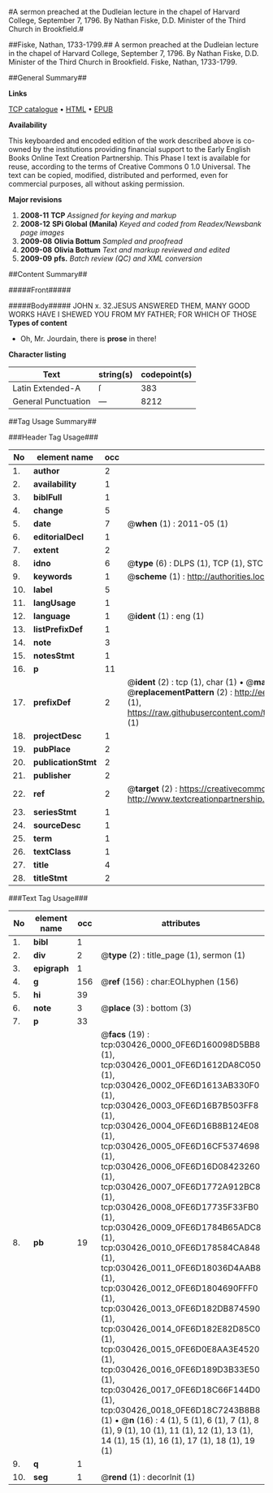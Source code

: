 #A sermon preached at the Dudleian lecture in the chapel of Harvard College, September 7, 1796. By Nathan Fiske, D.D. Minister of the Third Church in Brookfield.#

##Fiske, Nathan, 1733-1799.##
A sermon preached at the Dudleian lecture in the chapel of Harvard College, September 7, 1796. By Nathan Fiske, D.D. Minister of the Third Church in Brookfield.
Fiske, Nathan, 1733-1799.

##General Summary##

**Links**

[TCP catalogue](http://www.ota.ox.ac.uk/tcp/)  • 
[HTML](http://tei.it.ox.ac.uk/tcp/Texts-HTML/free/N23/N23024.html)  • 
[EPUB](http://tei.it.ox.ac.uk/tcp/Texts-EPUB/free/N23/N23024.epub)

**Availability**

This keyboarded and encoded edition of the
	       work described above is co-owned by the institutions
	       providing financial support to the Early English Books
	       Online Text Creation Partnership. This Phase I text is
	       available for reuse, according to the terms of Creative
	       Commons 0 1.0 Universal. The text can be copied,
	       modified, distributed and performed, even for
	       commercial purposes, all without asking permission.

**Major revisions**

1. __2008-11__ __TCP__ *Assigned for keying and markup*
1. __2008-12__ __SPi Global (Manila)__ *Keyed and coded from Readex/Newsbank page images*
1. __2009-08__ __Olivia Bottum__ *Sampled and proofread*
1. __2009-08__ __Olivia Bottum__ *Text and markup reviewed and edited*
1. __2009-09__ __pfs.__ *Batch review (QC) and XML conversion*

##Content Summary##

#####Front#####

#####Body#####
JOHN x. 32.JESUS ANSWERED THEM, MANY GOOD WORKS HAVE I SHEWED YOU FROM MY FATHER; FOR WHICH OF THOSE
**Types of content**

  * Oh, Mr. Jourdain, there is **prose** in there!

**Character listing**


|Text|string(s)|codepoint(s)|
|---|---|---|
|Latin Extended-A|ſ|383|
|General Punctuation|—|8212|

##Tag Usage Summary##

###Header Tag Usage###

|No|element name|occ|attributes|
|---|---|---|---|
|1.|__author__|2||
|2.|__availability__|1||
|3.|__biblFull__|1||
|4.|__change__|5||
|5.|__date__|7| @__when__ (1) : 2011-05 (1)|
|6.|__editorialDecl__|1||
|7.|__extent__|2||
|8.|__idno__|6| @__type__ (6) : DLPS (1), TCP (1), STC (1), NOTIS (1), IMAGE-SET (1), EVANS-CITATION (1)|
|9.|__keywords__|1| @__scheme__ (1) : http://authorities.loc.gov/ (1)|
|10.|__label__|5||
|11.|__langUsage__|1||
|12.|__language__|1| @__ident__ (1) : eng (1)|
|13.|__listPrefixDef__|1||
|14.|__note__|3||
|15.|__notesStmt__|1||
|16.|__p__|11||
|17.|__prefixDef__|2| @__ident__ (2) : tcp (1), char (1)  •  @__matchPattern__ (2) : ([0-9\-]+):([0-9IVX]+) (1), (.+) (1)  •  @__replacementPattern__ (2) : http://eebo.chadwyck.com/downloadtiff?vid=$1&page=$2 (1), https://raw.githubusercontent.com/textcreationpartnership/Texts/master/tcpchars.xml#$1 (1)|
|18.|__projectDesc__|1||
|19.|__pubPlace__|2||
|20.|__publicationStmt__|2||
|21.|__publisher__|2||
|22.|__ref__|2| @__target__ (2) : https://creativecommons.org/publicdomain/zero/1.0/ (1), http://www.textcreationpartnership.org/docs/. (1)|
|23.|__seriesStmt__|1||
|24.|__sourceDesc__|1||
|25.|__term__|1||
|26.|__textClass__|1||
|27.|__title__|4||
|28.|__titleStmt__|2||


###Text Tag Usage###

|No|element name|occ|attributes|
|---|---|---|---|
|1.|__bibl__|1||
|2.|__div__|2| @__type__ (2) : title_page (1), sermon (1)|
|3.|__epigraph__|1||
|4.|__g__|156| @__ref__ (156) : char:EOLhyphen (156)|
|5.|__hi__|39||
|6.|__note__|3| @__place__ (3) : bottom (3)|
|7.|__p__|33||
|8.|__pb__|19| @__facs__ (19) : tcp:030426_0000_0FE6D160098D5BB8 (1), tcp:030426_0001_0FE6D1612DA8C050 (1), tcp:030426_0002_0FE6D1613AB330F0 (1), tcp:030426_0003_0FE6D16B7B503FF8 (1), tcp:030426_0004_0FE6D16B8B124E08 (1), tcp:030426_0005_0FE6D16CF5374698 (1), tcp:030426_0006_0FE6D16D08423260 (1), tcp:030426_0007_0FE6D1772A912BC8 (1), tcp:030426_0008_0FE6D17735F33FB0 (1), tcp:030426_0009_0FE6D1784B65ADC8 (1), tcp:030426_0010_0FE6D178584CA848 (1), tcp:030426_0011_0FE6D18036D4AAB8 (1), tcp:030426_0012_0FE6D1804690FFF0 (1), tcp:030426_0013_0FE6D182DB874590 (1), tcp:030426_0014_0FE6D182E82D85C0 (1), tcp:030426_0015_0FE6D0E8AA3E4520 (1), tcp:030426_0016_0FE6D189D3B33E50 (1), tcp:030426_0017_0FE6D18C66F144D0 (1), tcp:030426_0018_0FE6D18C7243B8B8 (1)  •  @__n__ (16) : 4 (1), 5 (1), 6 (1), 7 (1), 8 (1), 9 (1), 10 (1), 11 (1), 12 (1), 13 (1), 14 (1), 15 (1), 16 (1), 17 (1), 18 (1), 19 (1)|
|9.|__q__|1||
|10.|__seg__|1| @__rend__ (1) : decorInit (1)|
